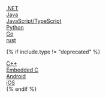 <div class="nav-language-filter">
  <div class="nav-language-filter-cell"><a href="#net">.NET</a></div>
  <div class="nav-language-filter-cell"><a href="#java">Java</a></div>
  <div class="nav-language-filter-cell"><a href="#javascript">JavaScript/TypeScript</a></div>
  <div class="nav-language-filter-cell"><a href="#python">Python</a></div>
  <div class="nav-language-filter-cell"><a href="#go">Go</a></div>
  <div class="nav-language-filter-cell"><a href="#rust">rust</a></div> 

{% if include.type != "deprecated" %}
  <div class="nav-language-filter-cell"><a href="#c">C++</a></div>
  <div class="nav-language-filter-cell"><a href="#embedded-c">Embedded C</a></div>
  <div class="nav-language-filter-cell"><a href="#android">Android</a></div>
  <div class="nav-language-filter-cell"><a href="#ios">iOS</a></div>
{% endif %}

</div>
